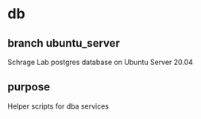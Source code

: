 # db
## branch ubuntu_server
Schrage Lab postgres database on Ubuntu Server 20.04 

## purpose
Helper scripts for dba services